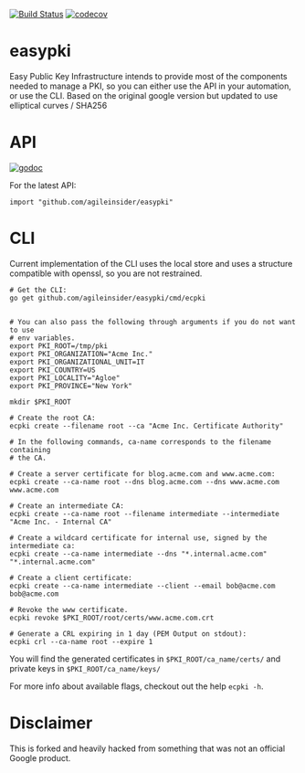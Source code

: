 [![Build
Status](https://travis-ci.org/agileinsider/easypki.svg?branch=master)](https://travis-ci.org/agileinsider/easypki)
[![codecov](https://codecov.io/gh/agileinsider/easypki/branch/master/graph/badge.svg)](https://codecov.io/gh/agileinsider/easypki)

easypki
======

Easy Public Key Infrastructure intends to provide most of the components needed
to manage a PKI, so you can either use the API in your automation, or use the
CLI.  Based on the original google version but updated to use elliptical curves / SHA256

# API

[![godoc](https://godoc.org/github.com/agileinsider/easypki?status.svg)](https://godoc.org/github.com/agileinsider/easypki)

For the latest API:

```
import "github.com/agileinsider/easypki"
```

# CLI

Current implementation of the CLI uses the local store and uses a structure
compatible with openssl, so you are not restrained.

```
# Get the CLI:
go get github.com/agileinsider/easypki/cmd/ecpki


# You can also pass the following through arguments if you do not want to use
# env variables.
export PKI_ROOT=/tmp/pki
export PKI_ORGANIZATION="Acme Inc."
export PKI_ORGANIZATIONAL_UNIT=IT
export PKI_COUNTRY=US
export PKI_LOCALITY="Agloe"
export PKI_PROVINCE="New York"

mkdir $PKI_ROOT

# Create the root CA:
ecpki create --filename root --ca "Acme Inc. Certificate Authority"

# In the following commands, ca-name corresponds to the filename containing
# the CA.

# Create a server certificate for blog.acme.com and www.acme.com:
ecpki create --ca-name root --dns blog.acme.com --dns www.acme.com www.acme.com

# Create an intermediate CA:
ecpki create --ca-name root --filename intermediate --intermediate "Acme Inc. - Internal CA"

# Create a wildcard certificate for internal use, signed by the intermediate ca:
ecpki create --ca-name intermediate --dns "*.internal.acme.com" "*.internal.acme.com"

# Create a client certificate:
ecpki create --ca-name intermediate --client --email bob@acme.com bob@acme.com

# Revoke the www certificate.
ecpki revoke $PKI_ROOT/root/certs/www.acme.com.crt

# Generate a CRL expiring in 1 day (PEM Output on stdout):
ecpki crl --ca-name root --expire 1
```
You will find the generated certificates in `$PKI_ROOT/ca_name/certs/` and
private keys in `$PKI_ROOT/ca_name/keys/`

For more info about available flags, checkout out the help `ecpki -h`.

# Disclaimer

This is forked and heavily hacked from something that was not an official Google product.
